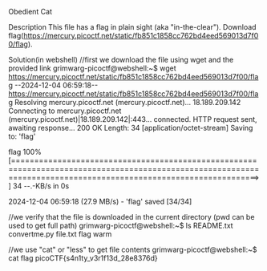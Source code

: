 Obedient Cat

Description
This file has a flag in plain sight (aka "in-the-clear"). Download flag(https://mercury.picoctf.net/static/fb851c1858cc762bd4eed569013d7f00/flag).

Solution(in webshell)
//first we download the file using wget and the provided link
grimwarg-picoctf@webshell:~$ wget https://mercury.picoctf.net/static/fb851c1858cc762bd4eed569013d7f00/flag
--2024-12-04 06:59:18--  https://mercury.picoctf.net/static/fb851c1858cc762bd4eed569013d7f00/flag
Resolving mercury.picoctf.net (mercury.picoctf.net)... 18.189.209.142
Connecting to mercury.picoctf.net (mercury.picoctf.net)|18.189.209.142|:443... connected.
HTTP request sent, awaiting response... 200 OK
Length: 34 [application/octet-stream]
Saving to: 'flag'

flag                                                                100%[=================================================================================================================================================================>]      34  --.-KB/s    in 0s      

2024-12-04 06:59:18 (27.9 MB/s) - 'flag' saved [34/34]

//we verify that the file is downloaded in the current directory (pwd can be used to get full path)
grimwarg-picoctf@webshell:~$ ls
README.txt  convertme.py  file.txt  flag  warm

//we use "cat" or "less"  to get file contents 
grimwarg-picoctf@webshell:~$ cat flag 
picoCTF{s4n1ty_v3r1f13d_28e8376d}
